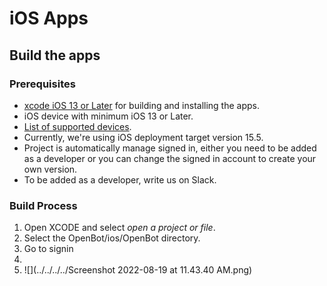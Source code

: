 # iOS Apps

[//]: # (## Features)

## Build the apps

### Prerequisites

- [xcode iOS 13 or Later](https://developer.apple.com/xcode/) for building and installing the apps.
- iOS device with minimum iOS 13 or Later.
- [List of supported devices](https://support.apple.com/en-in/guide/iphone/iphe3fa5df43/ios).
- Currently, we're using iOS deployment target version 15.5.
- Project is automatically manage signed in, either you need to be added as a developer or you can change the signed in account to create your own version.
- To be added as a developer, write us on Slack.


### Build Process

1. Open XCODE and select *open a project or file*.
2. Select the OpenBot/ios/OpenBot directory.
3. Go to signin 
4. 
5. ![](../../../../Screenshot 2022-08-19 at 11.43.40 AM.png)